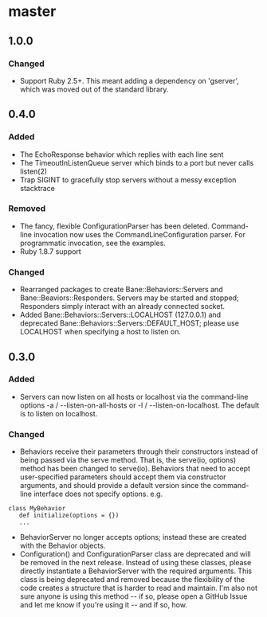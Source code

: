 # master

## 1.0.0

### Changed
 * Support Ruby 2.5+. This meant adding a dependency on 'gserver', which was moved out of the standard library.

## 0.4.0

### Added
 * The EchoResponse behavior which replies with each line sent
 * The TimeoutInListenQueue server which binds to a port but never calls listen(2)
 * Trap SIGINT to gracefully stop servers without a messy exception stacktrace

### Removed
 * The fancy, flexible ConfigurationParser has been deleted. Command-line invocation now uses the CommandLineConfiguration parser.  For programmatic invocation, see the examples.
 * Ruby 1.8.7 support

### Changed
  * Rearranged packages to create Bane::Behaviors::Servers and Bane::Beaviors::Responders.  Servers may be started and stopped; Responders simply interact with an already connected socket.
  * Added Bane::Behaviors::Servers::LOCALHOST (127.0.0.1) and deprecated Bane::Behaviors::Servers::DEFAULT_HOST; please use LOCALHOST when specifying a host to listen on.

## 0.3.0

### Added
 * Servers can now listen on all hosts or localhost via the command-line options -a / --listen-on-all-hosts or -l / --listen-on-localhost.  The default is to listen on localhost.


### Changed
 * Behaviors receive their parameters through their constructors instead of being passed via the serve method.  That is,
  the serve(io, options) method has been changed to serve(io).  Behaviors that need to accept user-specified parameters
  should accept them via constructor arguments, and should provide a default version since the command-line interface
  does not specify options.  e.g.

```
class MyBehavior
   def initialize(options = {})
   ...
```

* BehaviorServer no longer accepts options; instead these are created with the Behavior objects.
* Configuration() and ConfigurationParser class are deprecated and will be removed in the next release.  Instead of 
  using these classes, please directly instantiate a BehaviorServer with the required arguments.  This class is being
  deprecated and removed because the flexibility of the code creates a structure that is harder to read and maintain.
  I'm also not sure anyone is using this method -- if so, please open a GitHub Issue and let me know if you're using 
  it -- and if so, how.



